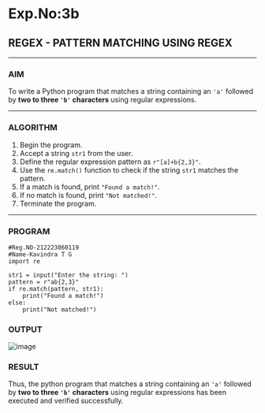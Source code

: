 # Exp.No:3b  
## REGEX - PATTERN MATCHING USING REGEX

---

### AIM  
To write a Python program that matches a string containing an `'a'` followed by **two to three `'b'` characters** using regular expressions.

---

### ALGORITHM

1. Begin the program.  
2. Accept a string `str1` from the user.  
3. Define the regular expression pattern as `r"[a]+b{2,3}"`.  
4. Use the `re.match()` function to check if the string `str1` matches the pattern.  
5. If a match is found, print `"Found a match!"`.  
6. If no match is found, print `"Not matched!"`.  
7. Terminate the program.

---

### PROGRAM

```
#Reg.NO-212223060119
#Name-Kavindra T G
import re

str1 = input("Enter the string: ")
pattern = r"ab{2,3}"
if re.match(pattern, str1):
    print("Found a match!")
else:
    print("Not matched!")

```
### OUTPUT
![image](https://github.com/user-attachments/assets/95b98634-efb1-4b9e-8dc8-ebf92972f020)

### RESULT
Thus, the python program that matches a string containing an `'a'` followed by **two to three `'b'` characters** using regular expressions has been executed and verified successfully.
